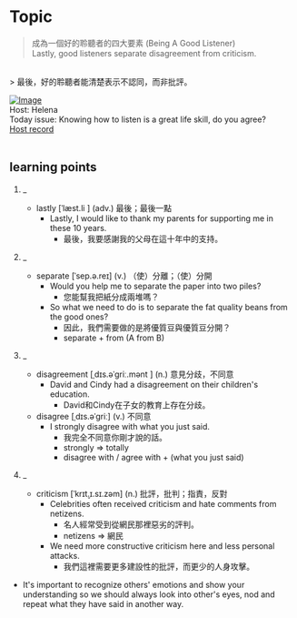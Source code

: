 # Topic

> 成為一個好的聆聽者的四大要素 (Being A Good Listener) <br>
> Lastly, good listeners separate disagreement from criticism.
 <br>
> 最後，好的聆聽者能清楚表示不認同，而非批評。

 <br>

[![Image](https://cdn.voicetube.com/assets/thumbnails/-BdbiZcNBXg.jpg)](https://www.youtube.com/embed/-BdbiZcNBXg?rel=0&showinfo=0&cc_load_policy=0&controls=1&autoplay=1&iv_load_policy=3&playsinline=1&wmode=transparent&start=211&end=217&enablejsapi=1&origin=https://tw.voicetube.com&widgetid=1)<br>
Host: Helena
<br>Today issue: Knowing how to listen is a great life skill, do you agree?
<br>
[Host record](https://cdn.voicetube.com/tmp/everyday_records/100000164773663/3867.mp3)
<br><br>
## learning points
1. _
	* lastly [ˈlæst.li ] (adv.) 最後；最後一點
		- Lastly, I would like to thank my parents for supporting me in these 10 years.
			+ 最後，我要感謝我的父母在這十年中的支持。

2. _
	* separate [ˈsep.ə.reɪ] (v.) （使）分離；（使）分開
		- Would you help me to separate the paper into two piles?
			+ 您能幫我把紙分成兩堆嗎？
		- So what we need to do is to separate the fat quality beans from the good ones?
			+ 因此，我們需要做的是將優質豆與優質豆分開？
			+ separate + from (A from B)

3. _
	* disagreement [ˌdɪs.əˈɡriː.mənt ] (n.) 意見分歧，不同意
		- David and Cindy had a disagreement on their children's education.
			+ David和Cindy在子女的教育上存在分歧。
	* disagree [ˌdɪs.əˈɡriː] (v.) 不同意
		- I strongly disagree with what you just said.
			+ 我完全不同意你剛才說的話。
			+ strongly => totally
			+ disagree with / agree with + (what you just said)

4. _
	* criticism [ˈkrɪt̬.ɪ.sɪ.zəm] (n.) 批評，批判；指責，反對
		- Celebrities often received criticism and hate comments from netizens.
			+ 名人經常受到從網民那裡惡劣的評判。
			+ netizens => 網民
		- We need more constructive criticism here and less personal attacks.
			+ 我們這裡需要更多建設性的批評，而更少的人身攻擊。

* It's important to recognize others' emotions and show your understanding so we should always look into other's eyes, nod and repeat what they have said in another way.

